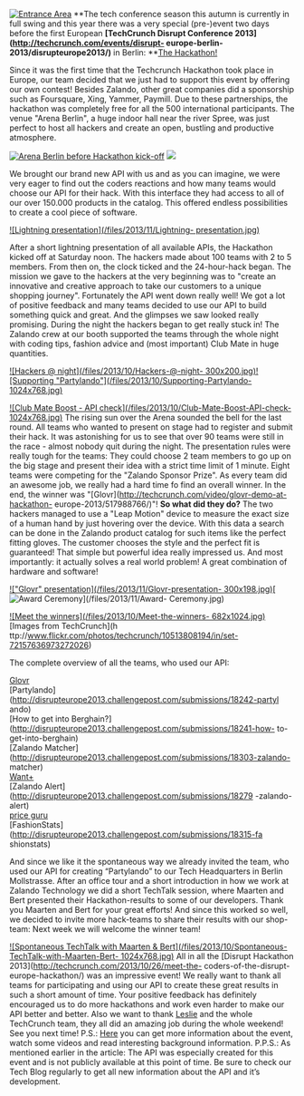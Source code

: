 <!--
.. title: Zalando @ TechCrunch Disrupt Europe 2013 - Hackathon
.. slug: zalando-techcrunch-disrupt-europe-2013-hackathon
.. date: 2013-11-04 11:18:04
.. tags: Development,Disrupt,Events,Hackathon,Hackathon,Techcrunch
.. author: ToDo
-->
[![Entrance
Area](/files/2013/10/DSCN0131-300x225.jpg)](/files/2013/10/DSCN0131.jpg) **The
tech conference season this autumn is currently in full swing and this year
there was a very special (pre-)event two days before the first European
**[TechCrunch Disrupt Conference 2013](http://techcrunch.com/events/disrupt-
europe-berlin-2013/disrupteurope2013/)** in Berlin: **[The
Hackathon!](http://techcrunch.com/events/disrupt-europe-berlin-hackathon/)

Since it was the first time that the Techcrunch Hackathon took place in
Europe, our team decided that we just had to support this event by offering
our own contest! Besides Zalando, other great companies did a sponsorship such
as Foursquare, Xing, Yammer, Paymill. Due to these partnerships, the hackathon
was completely free for all the 500 international participants. The venue
"Arena Berlin", a huge indoor hall near the river Spree, was just perfect to
host all hackers and create an open, bustling and productive atmosphere.

  <!-- TEASER_END -->

[![Arena Berlin before Hackathon kick-off](/files/2013/10/Arena-Berlin-before-Hackathon-kick-off-300x225.jpg)](/files/2013/10/Arena-Berlin-before-Hackathon-kick-off.jpg)
[![](/files/2013/10/Zalando-Booth-at-the-Hackathon.jpg)](/files/2013/10/Zalando-Booth-at-the-Hackathon.jpg)

We brought our brand new API with us and as you can imagine, we were very
eager to find out the coders reactions and how many teams would choose our API
for their hack. With this interface they had access to all of our over 150.000
products in the catalog. This offered endless possibilities to create a cool
piece of software.

[![Lightning presentation](/files/2013/11/Lightning-
presentation.jpg)](/files/2013/11/Lightning-presentation.jpg)

After a short
lightning presentation of all available APIs, the Hackathon kicked off at
Saturday noon. The hackers made about 100 teams with 2 to 5 members. From then
on, the clock ticked and the 24-hour-hack began. The mission we gave to the
hackers at the very beginning was to "create an innovative and creative
approach to take our customers to a unique shopping journey". Fortunately the
API went down really well! We got a lot of positive feedback and many teams
decided to use our API to build something quick and great. And the glimpses we
saw looked really promising. During the night the hackers began to get really
stuck in! The Zalando crew at our booth supported the teams through the whole
night with coding tips, fashion advice and (most important) Club Mate in huge
quantities.

[![Hackers @ night](/files/2013/10/Hackers-@-night-
300x200.jpg)](/files/2013/10/Hackers-@-night.jpg)[![Supporting
"Partylando"](/files/2013/10/Supporting-Partylando-
1024x768.jpg)](/files/2013/10/Supporting-Partylando.jpg)

[![Club Mate Boost - API check](/files/2013/10/Club-Mate-Boost-API-check-
1024x768.jpg)](/files/2013/10/Club-Mate-Boost-API-check.jpg) The rising sun
over the Arena sounded the bell for the last round. All teams who wanted to
present on stage had to register and submit their hack. It was astonishing for
us to see that over 90 teams were still in the race - almost nobody quit
during the night. The presentation rules were really tough for the teams: They
could choose 2 team members to go up on the big stage and present their idea
with a strict time limit of 1 minute. Eight teams were competing for the
"Zalando Sponsor Prize". As every team did an awesome job, we really had a
hard time fo find an overall winner. In the end, the winner was
"[Glovr](http://techcrunch.com/video/glovr-demo-at-hackathon-
europe-2013/517988766/)"! **So what did they do?** The two hackers managed to
use a "Leap Motion" device to measure the exact size of a human hand by just
hovering over the device. With this data a search can be done in the Zalando
product catalog for such items like the perfect fitting gloves. The customer
chooses the style and the perfect fit is guaranteed! That simple but powerful
idea really impressed us. And most importantly: it actually solves a real
world problem! A great combination of hardware and software!

[!["Glovr" presentation](/files/2013/11/Glovr-presentation-
300x198.jpg)](/files/2013/11/Glovr-presentation.jpg)[![Award
Ceremony](/files/2013/11/Award-Ceremony-300x225.jpg)](/files/2013/11/Award-
Ceremony.jpg)

[![Meet the winners](/files/2013/10/Meet-the-winners-
682x1024.jpg)](/files/2013/10/Meet-the-winners.jpg) [Images from TechCrunch](h
ttp://www.flickr.com/photos/techcrunch/10513808194/in/set-72157636973272026)

The complete overview of all the teams, who used our API:

[Glovr](http://disrupteurope2013.challengepost.com/submissions/18264-glovr)<br>
[Partylando](http://disrupteurope2013.challengepost.com/submissions/18242-partyl
ando)<br>
[How to get into Berghain?](http://disrupteurope2013.challengepost.com/submissions/18241-how-
to-get-into-berghain)<br>
[Zalando Matcher](http://disrupteurope2013.challengepost.com/submissions/18303-zalando-
matcher)<br>
[Want+](http://disrupteurope2013.challengepost.com/submissions/18307-want)<br>
[Zalando Alert](http://disrupteurope2013.challengepost.com/submissions/18279
-zalando-alert)<br>
[price guru](http://disrupteurope2013.challengepost.com/submissions/18263-price-guru)<br>
[FashionStats](http://disrupteurope2013.challengepost.com/submissions/18315-fa
shionstats)

And since we like it the spontaneous way we already invited the
team, who used our API for creating “Partylando” to our Tech Headquarters in
Berlin Mollstrasse. After an office tour and a short introduction in how we
work at Zalando Technology we did a short TechTalk session, where Maarten and
Bert presented their Hackathon-results to some of our developers. Thank you
Maarten and Bert for your great efforts! And since this worked so well, we
decided to invite more hack-teams to share their results with our shop-team:
Next week we will welcome the winner team!

[![Spontaneous TechTalk with
Maarten & Bert](/files/2013/10/Spontaneous-TechTalk-with-Maarten-Bert-
1024x768.jpg)](/files/2013/10/Spontaneous-TechTalk-with-Maarten-Bert.jpg) All
in all the [Disrupt Hackathon 2013](http://techcrunch.com/2013/10/26/meet-the-
coders-of-the-disrupt-europe-hackathon/) was an impressive event! We really
want to thank all teams for participating and using our API to create these
great results in such a short amount of time. Your positive feedback has
definitely encouraged us to do more hackathons and work even harder to make
our API better and better. Also we want to thank
[Leslie](https://twitter.com/LSH) and the whole TechCrunch team, they all did
an amazing job during the whole weekend! See you next time! P.S.:
[Here](http://techcrunch.com/events/disrupt-europe-berlin-hackathon/) you can
get more information about the event, watch some videos and read interesting
background information. P.P.S.: As mentioned earlier in the article: The API
was especially created for this event and is not publicly available at this
point of time. Be sure to check our Tech Blog regularly to get all new
information about the API and it’s development.

